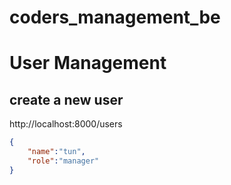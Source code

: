 # coders_management_be

# User Management
## create a new user
http://localhost:8000/users
```json
{
    "name":"tun",
    "role":"manager"
}
```


